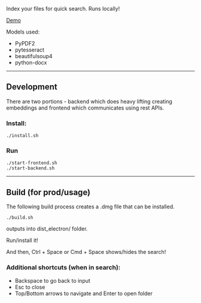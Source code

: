 
Index your files for quick search. Runs locally!



[Demo](https://github.com/user-attachments/assets/aed054e0-a91f-4599-ac4c-f6fffe2a3d85)



Models used:
- PyPDF2
- pytesseract
- beautifulsoup4
- python-docx

---

## Development

There are two portions - backend which does heavy lifting creating embeddings and frontend which communicates using rest APIs.

### Install:

```
./install.sh
```

### Run

```
./start-frontend.sh
./start-backend.sh
```

---


## Build (for prod/usage)

The following build process creates a .dmg file that can be installed.

```
./build.sh
```

outputs into dist_electron/ folder.

Run/install it!

And then, Ctrl + Space or Cmd + Space shows/hides the search!

### Additional shortcuts (when in search):

- Backspace to go back to input
- Esc to close
- Top/Bottom arrows to navigate and Enter to open folder

        
